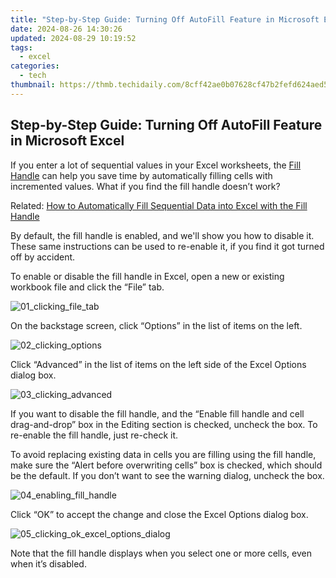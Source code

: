 ```yaml
---
title: "Step-by-Step Guide: Turning Off AutoFill Feature in Microsoft Excel"
date: 2024-08-26 14:30:26
updated: 2024-08-29 10:19:52
tags:
  - excel
categories:
  - tech
thumbnail: https://thmb.techidaily.com/8cff42ae0b07628cf47b2fefd624aed56ec467c25aa15518d2e331ff9c28e273.jpg
---
```


## Step-by-Step Guide: Turning Off AutoFill Feature in Microsoft Excel

If you enter a lot of sequential values in your Excel worksheets, the [Fill Handle](https://fox-blue.techidaily.com/in-2024-drafting-a-dim-sum-storyline/) can help you save time by automatically filling cells with incremented values. What if you find the fill handle doesn’t work?

Related: [How to Automatically Fill Sequential Data into Excel with the Fill Handle](https://fox-blue.techidaily.com/in-2024-drafting-a-dim-sum-storyline/) 

 By default, the fill handle is enabled, and we'll show you how to disable it. These same instructions can be used to re-enable it, if you find it got turned off by accident.

 To enable or disable the fill handle in Excel, open a new or existing workbook file and click the “File” tab.

![01_clicking_file_tab](https://static1.howtogeekimages.com/wordpress/wp-content/uploads/2016/11/01_clicking_file_tab.png) 

 On the backstage screen, click “Options” in the list of items on the left.

![02_clicking_options](https://static1.howtogeekimages.com/wordpress/wp-content/uploads/2016/11/02_clicking_options.png) 

 Click “Advanced” in the list of items on the left side of the Excel Options dialog box.

![03_clicking_advanced](https://static1.howtogeekimages.com/wordpress/wp-content/uploads/2016/11/03_clicking_advanced.png) 

 If you want to disable the fill handle, and the “Enable fill handle and cell drag-and-drop” box in the Editing section is checked, uncheck the box. To re-enable the fill handle, just re-check it.

 To avoid replacing existing data in cells you are filling using the fill handle, make sure the “Alert before overwriting cells” box is checked, which should be the default. If you don’t want to see the warning dialog, uncheck the box.

![04_enabling_fill_handle](https://static1.howtogeekimages.com/wordpress/wp-content/uploads/2016/11/04_enabling_fill_handle.png) 

 Click “OK” to accept the change and close the Excel Options dialog box.

![05_clicking_ok_excel_options_dialog](https://static1.howtogeekimages.com/wordpress/wp-content/uploads/2016/11/05_clicking_ok_excel_options_dialog.png) 

 Note that the fill handle displays when you select one or more cells, even when it’s disabled.

<ins class="adsbygoogle"
     style="display:block"
     data-ad-format="autorelaxed"
     data-ad-client="ca-pub-7571918770474297"
     data-ad-slot="1223367746"></ins>



<ins class="adsbygoogle"
     style="display:block"
     data-ad-client="ca-pub-7571918770474297"
     data-ad-slot="8358498916"
     data-ad-format="auto"
     data-full-width-responsive="true"></ins>
